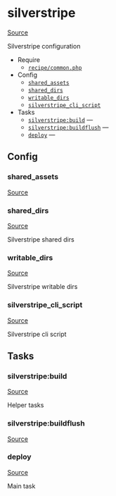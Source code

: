 <!-- DO NOT EDIT THIS FILE! -->
<!-- Instead edit recipe/silverstripe.php -->
<!-- Then run bin/docgen -->

# silverstripe

[Source](recipe/silverstripe.php)


Silverstripe configuration


* Require
  * [`recipe/common.php`](#recipe/common.php)
* Config
  * [`shared_assets`](#shared_assets)
  * [`shared_dirs`](#shared_dirs)
  * [`writable_dirs`](#writable_dirs)
  * [`silverstripe_cli_script`](#silverstripe_cli_script)
* Tasks
  * [`silverstripe:build`](#silverstripe:build) — 
  * [`silverstripe:buildflush`](#silverstripe:buildflush) — 
  * [`deploy`](#deploy) — 

## Config
### shared_assets
[Source](recipe/silverstripe.php#L11)



### shared_dirs
[Source](recipe/silverstripe.php#L20)

Silverstripe shared dirs

### writable_dirs
[Source](recipe/silverstripe.php#L25)

Silverstripe writable dirs

### silverstripe_cli_script
[Source](recipe/silverstripe.php#L30)

Silverstripe cli script


## Tasks
### silverstripe:build
[Source](recipe/silverstripe.php#L45)



Helper tasks

### silverstripe:buildflush
[Source](recipe/silverstripe.php#L49)





### deploy
[Source](recipe/silverstripe.php#L56)



Main task

